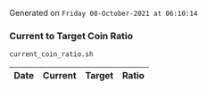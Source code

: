 Generated on `Friday 08-October-2021 at 06:10:14`

### Current to Target Coin Ratio
`current_coin_ratio.sh`

Date|Current|Target|Ratio
---|---|---|---
